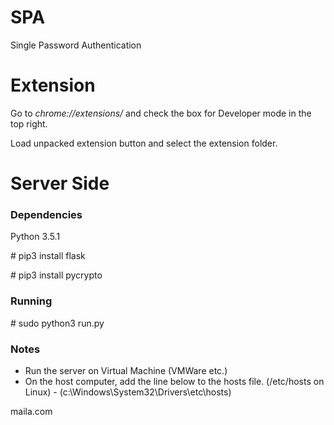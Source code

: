 # SPA

Single Password Authentication


# Extension

Go to *chrome://extensions/*  and check the box for Developer mode in the top right. 

Load unpacked extension button and select the extension folder.


# Server Side

### Dependencies
Python 3.5.1

\# pip3 install flask

\# pip3 install pycrypto

### Running
\# sudo python3 run.py

### Notes

- Run the server on Virtual Machine (VMWare etc.) 
- On the host computer, add the line below to the hosts file. (/etc/hosts on Linux) - (c:\Windows\System32\Drivers\etc\hosts)

<Virtual Machine IP address>  maila.com


